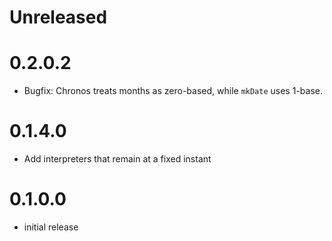# Unreleased

# 0.2.0.2

* Bugfix: Chronos treats months as zero-based, while `mkDate` uses 1-base.

# 0.1.4.0
* Add interpreters that remain at a fixed instant

# 0.1.0.0
* initial release
